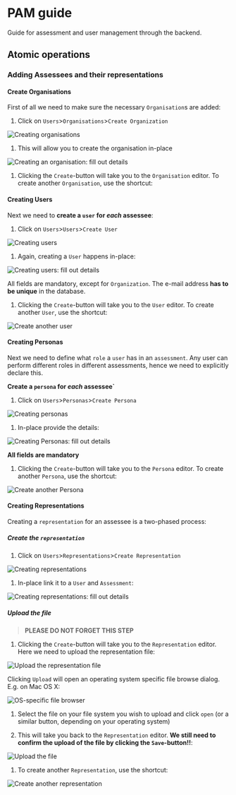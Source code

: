 # PAM guide

Guide for assessment and user management through the backend.

## Atomic operations

### Adding Assessees and their representations

#### Create Organisations

First of all we need to make sure the necessary `Organisation`s are added:

1. Click on `Users`>`Organisations`>`Create Organization`

  ![Creating organisations](https://www.evernote.com/shard/s59/sh/56830830-76ae-4803-8760-0a3b12719f72/1ea1d92d2f0321c7edc7d88b76876a79/res/f40e6560-a000-4602-857d-42a74baacda2/skitch.png)

1. This will allow you to create the organisation in-place
  
  ![Creating an organisation: fill out details](https://www.evernote.com/shard/s59/sh/070cc1c5-6348-47eb-b4f2-bf997196d353/6ab50c182f1b53a2982971091598f388/res/fc77f1ff-071f-4352-b504-304235afacdf/skitch.png)

1. Clicking the `Create`-button will take you to the `Organisation` editor. To create another `Organisation`, use the shortcut:
  
#### Creating Users

Next we need to **create a `user` for _each_ assessee**:

1. Click on `Users`>`Users`>`Create User`

  ![Creating users](https://www.evernote.com/shard/s59/sh/649ac075-3a9d-43a1-8eaa-be3b766dd2a3/3567e1d3202b9ffde9c9c73a406a84a1/res/9f5f82ce-c739-4a66-8da5-04dcd8fe0448/skitch.png)
  
1. Again, creating a `User` happens in-place:
 
  ![Creating users: fill out details](https://www.evernote.com/shard/s59/sh/09cd1198-36d5-4a65-be58-ffa4a9e203db/da5e35bbb3e488e0097c1cd1e0fa7912/res/c88680a4-e870-4600-808f-c31e24ee11ef/skitch.png)

  All fields are mandatory, except for `Organization`. The e-mail address **has to be unique** in the database.
  
1. Clicking the `Create`-button will take you to the `User` editor. To create another `User`, use the shortcut:

  ![Create another user](https://www.evernote.com/shard/s59/sh/4bb2421c-d0c4-468a-9fd0-07c9b2ff16d9/265bd955a81d35a500efe0c67a79fc29/res/b8c47a3e-854b-4215-ac1c-959e897c3f1b/skitch.png)

#### Creating Personas

Next we need to define what `role` a `user` has in an `assessment`. Any user can perform different roles in different assessments, hence we need to explicitly declare this.

**Create a `persona` for _each_ assessee`**

1. Click on `Users`>`Personas`>`Create Persona`

  ![Creating personas](https://www.evernote.com/shard/s59/sh/28d4979c-cdec-47ad-a82e-437a950d3ecf/f77000f4d5605e0220a313bdc654c679/res/631b8801-e272-4fec-a48c-3c25ba3308f8/skitch.png)
  
1. In-place provide the details:
  
  ![Creating Personas: fill out details](https://www.evernote.com/shard/s59/sh/5c699d11-2514-449f-9fbc-e9890ed27d5b/4393dbc453e590709b2369830bf5e4d8/res/1fc5ee34-04d2-4372-bdcc-e526b2bb4cc5/skitch.png)

  **All fields are mandatory**
  
1. Clicking the `Create`-button will take you to the `Persona` editor. To create another `Persona`, use the shortcut:

  ![Create another Persona](https://www.evernote.com/shard/s59/sh/feebb548-cafe-4a5d-8913-765908480d5e/4e5ef0b2b503e0064f883094768e733f/res/7e2d98b9-9984-44e7-8756-5edb841b4487/skitch.png)
  
#### Creating Representations

Creating a `representation` for an assessee is a two-phased process:

##### Create the `representation`

1. Click on `Users`>`Representations`>`Create Representation`
 
  ![Creating representations](https://www.evernote.com/shard/s59/sh/32a22366-93d6-4be7-b2f8-474a10e32014/40b442164577d15d7077ed1112bbef36/res/cb246d95-705c-42d2-9dcd-4cec2e91f8db/skitch.png)

1. In-place link it to a `User` and `Assessment`:
 
  ![Creating representations: fill out details](https://www.evernote.com/shard/s59/sh/fb9fa913-c647-4dc3-87a1-2bef28744e78/8cf1933793f318f7d0577f1872ac342b/res/87e21430-ade5-4dfe-b206-f299735a45dc/skitch.png)

##### Upload the file

> **PLEASE DO NOT FORGET THIS STEP**

1. Clicking the `Create`-button will take you to the `Representation` editor. Here we need to upload the representation file:

  ![Upload the representation file](https://www.evernote.com/shard/s59/sh/798a832d-af1d-40eb-a467-52b18821588c/907ff28e49554b5a4bab70aece68cc38/res/71ae6588-9015-41a3-baed-135654b791d8/skitch.png)
  
  Clicking `Upload` will open an operating system specific file browse dialog. E.g. on Mac OS X:
  
  ![OS-specific file browser](https://www.evernote.com/shard/s59/sh/468f1e02-27a1-4a4b-9547-d1696260f624/98669607397bc8ae933f224a1186ceb7/res/8629d619-9432-4ed9-a319-bd9f201458d4/skitch.png)

1. Select the file on your file system you wish to upload and click `open` (or a similar button, depending on your operating system)

1. This will take you back to the `Representation` editor. **We still need to confirm the upload of the file by clicking the `Save`-button!!**:

  ![Upload the file](https://www.evernote.com/shard/s59/sh/798a832d-af1d-40eb-a467-52b18821588c/907ff28e49554b5a4bab70aece68cc38/res/c79dcdf4-70a7-458d-af57-f2481bdfabc0/skitch.png)
  
1. To create another `Representation`, use the shortcut:

  ![Create another representation](https://www.evernote.com/shard/s59/sh/798a832d-af1d-40eb-a467-52b18821588c/907ff28e49554b5a4bab70aece68cc38/res/e716af11-62bf-4aad-ae39-7dcb25f899c0/skitch.png)
